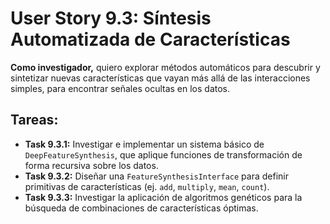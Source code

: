 
# User Story 9.3: Síntesis Automatizada de Características

**Como investigador,** quiero explorar métodos automáticos para descubrir y sintetizar nuevas características que vayan más allá de las interacciones simples, para encontrar señales ocultas en los datos.

## Tareas:

- **Task 9.3.1:** Investigar e implementar un sistema básico de `DeepFeatureSynthesis`, que aplique funciones de transformación de forma recursiva sobre los datos.
- **Task 9.3.2:** Diseñar una `FeatureSynthesisInterface` para definir primitivas de características (ej. `add`, `multiply`, `mean`, `count`).
- **Task 9.3.3:** Investigar la aplicación de algoritmos genéticos para la búsqueda de combinaciones de características óptimas.
